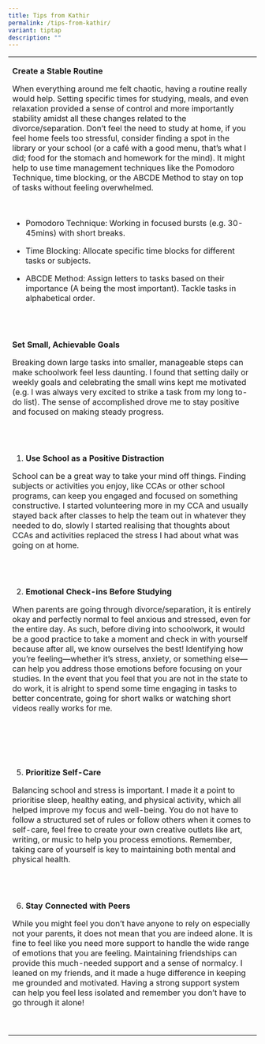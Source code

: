 ```yaml
---
title: Tips from Kathir
permalink: /tips-from-kathir/
variant: tiptap
description: ""
---
```

<table style="minWidth: 25px">
<colgroup>
<col>
</colgroup>
<tbody>
<tr>
<td rowspan="1" colspan="1">
<p><strong>Create a Stable Routine</strong>&nbsp;</p>
<p>When everything around me felt chaotic, having a routine really would
help. Setting specific times for studying, meals, and even relaxation provided
a sense of control and more importantly stability amidst all these changes
related to the divorce/separation. Don’t feel the need to study at home,
if you feel home feels too stressful, consider finding a spot in the library
or your school (or a café with a good menu, that’s what I did; food for
the stomach and homework for the mind). It might help to use time management
techniques like the Pomodoro Technique, time blocking, or the ABCDE Method
to stay on top of tasks without feeling overwhelmed.&nbsp;</p>
<p>&nbsp;</p>
<ul>
<li>
<p>Pomodoro Technique: Working in focused bursts (e.g. 30-45mins) with short
breaks.&nbsp;</p>
</li>
<li>
<p>Time Blocking: Allocate specific time blocks for different tasks or subjects.&nbsp;</p>
</li>
<li>
<p>ABCDE Method: Assign letters to tasks based on their importance (A being
the most important). Tackle tasks in alphabetical order.&nbsp;</p>
</li>
</ul>
<p>&nbsp;</p>
</td>
</tr>
<tr>
<td rowspan="1" colspan="1">
<p><strong>Set Small, Achievable Goals</strong>&nbsp;</p>
<p>Breaking down large tasks into smaller, manageable steps can make schoolwork
feel less daunting. I found that setting daily or weekly goals and celebrating
the small wins kept me motivated (e.g. I was always very excited to strike
a task from my long to-do list). The sense of accomplished drove me to
stay positive and focused on making steady progress.&nbsp;</p>
<p>&nbsp;</p>
</td>
</tr>
<tr>
<td rowspan="1" colspan="1">
<ol>
<li>
<p><strong>Use School as a Positive Distraction</strong>&nbsp;</p>
</li>
</ol>
<p>School can be a great way to take your mind off things. Finding subjects
or activities you enjoy, like CCAs or other school programs, can keep you
engaged and focused on something constructive. I started volunteering more
in my CCA and usually stayed back after classes to help the team out in
whatever they needed to do, slowly I started realising that thoughts about
CCAs and activities replaced the stress I had about what was going on at
home.&nbsp;&nbsp;</p>
<p>&nbsp;</p>
</td>
</tr>
<tr>
<td rowspan="1" colspan="1">
<ol start="2">
<li>
<p><strong>Emotional Check-ins Before Studying</strong>&nbsp;</p>
</li>
</ol>
<p>When parents are going through divorce/separation, it is entirely okay
and perfectly normal to feel anxious and stressed, even for the entire
day. As such, before diving into schoolwork, it would be a good practice
to take a moment and check in with yourself because after all, we know
ourselves the best! Identifying how you’re feeling—whether it’s stress,
anxiety, or something else—can help you address those emotions before focusing
on your studies. In the event that you feel that you are not in the state
to do work, it is alright to spend some time engaging in tasks to better
concentrate, going for short walks or watching short videos really works
for me.&nbsp;&nbsp;</p>
<p>&nbsp;</p>
</td>
</tr>
<tr>
<td rowspan="1" colspan="1">
<p>&nbsp;</p>
<ol start="5">
<li>
<p><strong>Prioritize Self-Care</strong>&nbsp;</p>
</li>
</ol>
<p>Balancing school and stress is important. I made it a point to prioritise
sleep, healthy eating, and physical activity, which all helped improve
my focus and well-being. You do not have to follow a structured set of
rules or follow others when it comes to self-care, feel free to create
your own creative outlets like art, writing, or music to help you process
emotions. Remember, taking care of yourself is key to maintaining both
mental and physical health.&nbsp;</p>
<p>&nbsp;</p>
</td>
</tr>
<tr>
<td rowspan="1" colspan="1">
<ol start="6">
<li>
<p><strong>Stay Connected with Peers</strong>&nbsp;</p>
</li>
</ol>
<p>While you might feel you don’t have anyone to rely on especially not your
parents, it does not mean that you are indeed alone. It is fine to feel
like you need more support to handle the wide range of emotions that you
are feeling. Maintaining friendships can provide this much-needed support
and a sense of normalcy. I leaned on my friends, and it made a huge difference
in keeping me grounded and motivated. Having a strong support system can
help you feel less isolated and remember you don’t have to go through it
alone!&nbsp;</p>
<p>&nbsp;</p>
</td>
</tr>
</tbody>
</table>
<p></p>